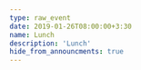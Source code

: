 ```yaml
---
type: raw_event
date: 2019-01-26T08:00:00+3:30
name: Lunch
description: 'Lunch'
hide_from_announcments: true
---
```

